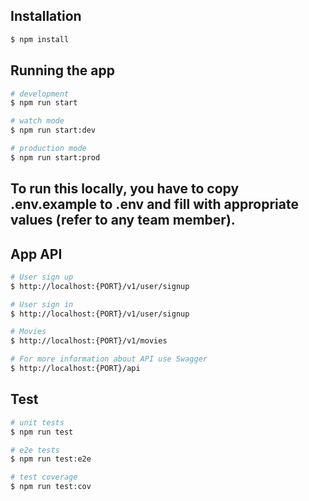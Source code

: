 
## Installation

```bash
$ npm install
```

## Running the app

```bash
# development
$ npm run start

# watch mode
$ npm run start:dev

# production mode
$ npm run start:prod
```

## To run this locally, you have to copy .env.example to .env and fill with appropriate values (refer to any team member).



## App API

```bash
# User sign up
$ http://localhost:{PORT}/v1/user/signup

# User sign in
$ http://localhost:{PORT}/v1/user/signup

# Movies
$ http://localhost:{PORT}/v1/movies

# For more information about API use Swagger
$ http://localhost:{PORT}/api
```

## Test

```bash
# unit tests
$ npm run test

# e2e tests
$ npm run test:e2e

# test coverage
$ npm run test:cov
```